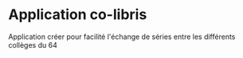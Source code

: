 # Application co-libris

Application créer pour facilité l'échange de séries entre les différents collèges du 64
